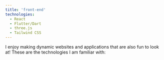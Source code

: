 ```yaml
---
title: 'front-end'
technologies:
  - React
  - Flutter/Dart
  - three.js
  - Tailwind CSS
---
```


I enjoy making dynamic websites and applications that are also fun to look at! These are the technologies I am familiar with:
